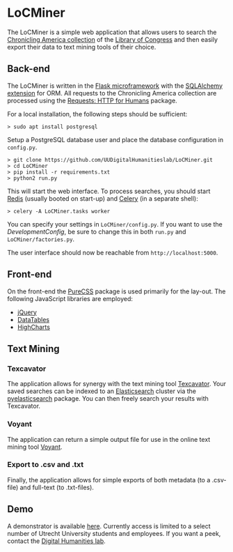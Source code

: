 # LoCMiner

The LoCMiner is a simple web application that allows users to search the 
[Chronicling America collection](http://chroniclingamerica.loc.gov/) of the 
[Library of Congress](http://www.loc.gov/) and then easily export their data 
to text mining tools of their choice.

## Back-end

The LoCMiner is written in the [Flask microframework](http://flask.pocoo.org/) 
with the [SQLAlchemy extension](https://pythonhosted.org/Flask-SQLAlchemy/) for ORM. 
All requests to the Chronicling America collection are processed using the 
[Requests: HTTP for Humans](http://docs.python-requests.org/) package. 

For a local installation, the following steps should be sufficient:

    > sudo apt install postgresql

Setup a PostgreSQL database user and place the database configuration in `config.py`.

    > git clone https://github.com/UUDigitalHumanitieslab/LoCMiner.git
    > cd LoCMiner
    > pip install -r requirements.txt
    > python2 run.py
    
This will start the web interface. To process searches, you should start 
[Redis](http://redis.io/) (usually booted on start-up) and 
[Celery](http://www.celeryproject.org/) (in a separate shell):

    > celery -A LoCMiner.tasks worker
    
You can specify your settings in `LoCMiner/config.py`. 
If you want to use the *DevelopmentConfig*, be sure to change this in 
both `run.py` and `LoCMiner/factories.py`. 

The user interface should now be reachable from `http://localhost:5000`.

## Front-end

On the front-end the [PureCSS](http://purecss.io/) package is used primarily for the lay-out. 
The following JavaScript libraries are employed:

- [jQuery](http://jquery.com/)
- [DataTables](http://datatables.net/)
- [HighCharts](http://www.highcharts.com/)

## Text Mining

### Texcavator

The application allows for synergy with the text mining tool [Texcavator](https://github.com/UUDigitalHumanitieslab/texcavator). 
Your saved searches can be indexed to an [Elasticsearch](http://www.elasticsearch.org/) cluster via the 
[pyelasticsearch](http://pyelasticsearch.readthedocs.org/en/latest/) package. 
You can then freely search your results with Texcavator. 

### Voyant

The application can return a simple output file for use in the online text mining tool [Voyant](http://voyant-tools.org/). 

### Export to .csv and .txt

Finally, the application allows for simple exports of both metadata (to a .csv-file) and full-text (to .txt-files). 

## Demo

A demonstrator is available [here](https://dhtest2.hum.uu.nl/locminer). Currently access is limited to a select
number of Utrecht University students and employees. If you want a peek, contact the 
[Digital Humanities lab](http://digitalhumanities.wp.hum.uu.nl/).
